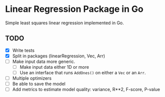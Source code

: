 # Linear Regression Package in Go

Simple least squares linear regression implemented in Go.

## TODO

* [x] Write tests
* [x] Split in packages (linearRegression, Vec, Arr)
* [ ] Make input data more generic.
    * [ ] Make input data either 1D or more
    * [ ] Use an interface that runs `AddOnes()` on either a `Vec` or an `Arr`.
* [ ] Multiple optimizers
* [ ] Be able to save the model
* [ ] Add metrics to estimate model quality: variance, R**2, F-score, P-value
